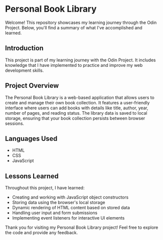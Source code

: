 # Personal Book Library
Welcome! This repository showcases my learning journey through the Odin Project. Below, you'll find a summary of what I've accomplished and learned.

## Introduction
This project is part of my learning journey with the Odin Project. It includes knowledge that I have implemented to practice and improve my web development skills.

## Project Overview
The Personal Book Library is a web-based application that allows users to create and manage their own book collection. It features a user-friendly interface where users can add books with details like title, author, year, number of pages, and reading status. The library data is saved to local storage, ensuring that your book collection persists between browser sessions.

## Languages Used
- HTML
- CSS
- JavaScript

## Lessons Learned
Throughout this project, I have learned:
- Creating and working with JavaScript object constructors
- Storing data using the browser's local storage
- Dynamic rendering of HTML content based on stored data
- Handling user input and form submissions
- Implementing event listeners for interactive UI elements

Thank you for visiting my Personal Book Library project! Feel free to explore the code and provide any feedback.